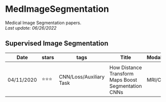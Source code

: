 # MedImageSegmentation
Medical Image Segmentation papers.      
*Last update: 06/26/2022*
## Supervised Image Segmentation
|Date|stars|tags|Title|Modality|ND|Code|Paper|
|---|---|---|---|---|---|---|---|
||
|04/11/2020|:star::star::star:|CNN/Loss/Auxiliary Task| How Distance Transform Maps Boost Segmentation CNNs|MRI/CT|3D|[Pytorch](https://github.com/JunMa11/SegWithDistMap)|[MIDL2020](https://proceedings.mlr.press/v121/ma20b.html)|
